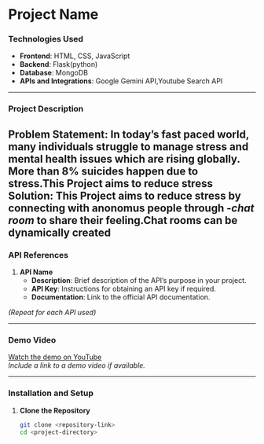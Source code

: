 # Project Name

### Technologies Used
- **Frontend**: HTML, CSS, JavaScript
- **Backend**: Flask(python)
- **Database**: MongoDB
- **APIs and Integrations**: Google Gemini API,Youtube Search API

---

### Project Description
**Problem Statement**: In today’s fast paced world, many individuals struggle to manage stress and mental health issues which are rising globally. More than 8% suicides happen due to stress.This Project aims to reduce stress
**Solution**: This Project aims to reduce stress by connecting with anonomus people through 
   -*chat room* to share their feeling.Chat rooms can be dynamically created
---

### API References
1. **API Name**
   - **Description**: Brief description of the API’s purpose in your project.
   - **API Key**: Instructions for obtaining an API key if required.
   - **Documentation**: Link to the official API documentation.

*(Repeat for each API used)*

---

### Demo Video
[Watch the demo on YouTube](#)  
*Include a link to a demo video if available.*

---

### Installation and Setup
1. **Clone the Repository**  
   ```bash
   git clone <repository-link>
   cd <project-directory>
